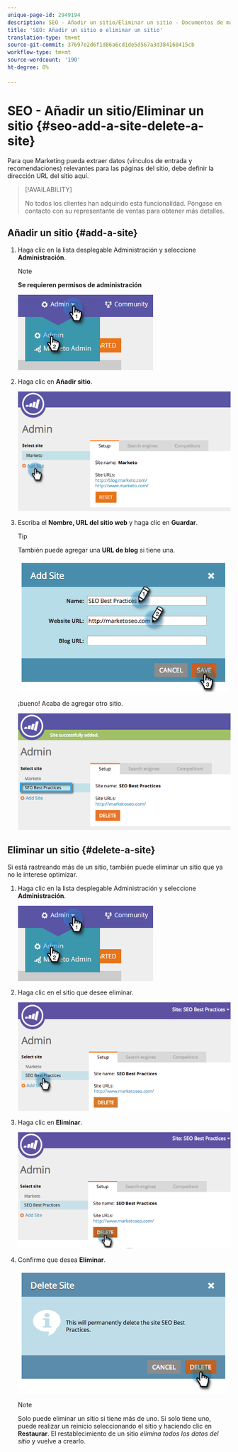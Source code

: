 ```yaml
---
unique-page-id: 2949194
description: SEO - Añadir un sitio/Eliminar un sitio - Documentos de marketing - Documentación del producto
title: 'SEO: Añadir un sitio o eliminar un sitio'
translation-type: tm+mt
source-git-commit: 37697e2d6f1d86a6cd1de5d567a3d384160415cb
workflow-type: tm+mt
source-wordcount: '190'
ht-degree: 0%

---
```



# SEO - Añadir un sitio/Eliminar un sitio {#seo-add-a-site-delete-a-site}

Para que Marketing pueda extraer datos (vínculos de entrada y recomendaciones) relevantes para las páginas del sitio, debe definir la dirección URL del sitio aquí.

>[!AVAILABILITY]
>
>No todos los clientes han adquirido esta funcionalidad. Póngase en contacto con su representante de ventas para obtener más detalles.

## Añadir un sitio {#add-a-site}

1. Haga clic en la lista desplegable Administración y seleccione **Administración**.

   >[!NOTE]
   >
   >**Se requieren permisos de administración**

   ![](assets/one.png)

1. Haga clic en **Añadir sitio**.

   ![](assets/two.png)

1. Escriba el **Nombre, URL del sitio web** y haga clic en **Guardar**.

   >[!TIP]
   >
   >También puede agregar una **URL de blog** si tiene una.

   ![](assets/image2014-9-17-21-3a19-3a51.png)

   ¡bueno! Acaba de agregar otro sitio.

   ![](assets/four.png)

## Eliminar un sitio {#delete-a-site}

Si está rastreando más de un sitio, también puede eliminar un sitio que ya no le interese optimizar.

1. Haga clic en la lista desplegable Administración y seleccione **Administración**.

   ![](assets/one.png)

1. Haga clic en el sitio que desee eliminar.

   ![](assets/six.png)

1. Haga clic en **Eliminar**.

   ![](assets/seven.png)

1. Confirme que desea **Eliminar**.

   ![](assets/image2014-9-17-21-3a21-3a22.png)

   >[!NOTE]
   >
   >Solo puede eliminar un sitio si tiene más de uno. Si solo tiene uno, puede realizar un reinicio seleccionando el sitio y haciendo clic en **Restaurar**. El restablecimiento de un sitio _elimina todos los datos del sitio_ y vuelve a crearlo.
